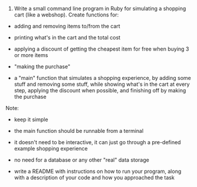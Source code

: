 1. Write a small command line program in Ruby for simulating a shopping cart (like a webshop). Create functions for:

  - adding and removing items to/from the cart

  - printing what's in the cart and the total cost

  - applying a discount of getting the cheapest item for free when buying 3 or more items

  - "making the purchase"

  - a "main" function that simulates a shopping experience, by adding some stuff and removing some stuff, while showing what's in the cart at every step, applying the discount when possible, and finishing off by making the purchase

Note:
  - keep it simple

  - the main function should be runnable from a terminal

  - it doesn't need to be interactive, it can just go through a pre-defined example shopping experience

  - no need for a database or any other "real" data storage

  - write a README with instructions on how to run your program, along with a description of your code and how you approached the task

